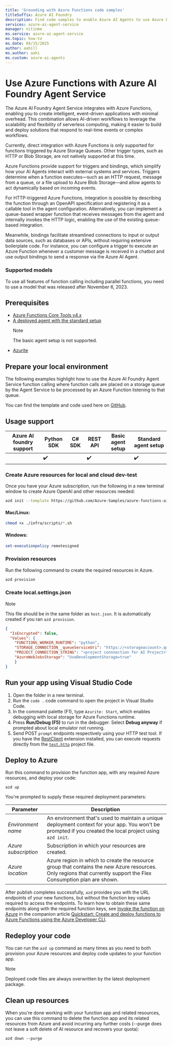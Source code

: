 ```yaml
---
title: 'Grounding with Azure Functions code samples'
titleSuffix: Azure AI Foundry
description: Find code samples to enable Azure AI Agents to use Azure Functions.
services: azure-ai-agent-service
manager: nitinme
ms.service: azure-ai-agent-service
ms.topic: how-to
ms.date: 04/15/2025
author: aahill
ms.author: aahi
ms.custom: azure-ai-agents
---
```


# Use Azure Functions with Azure AI Foundry Agent Service

The Azure AI Foundry Agent Service integrates with Azure Functions, enabling you to create intelligent, event-driven applications with minimal overhead. This combination allows AI-driven workflows to leverage the scalability and flexibility of serverless computing, making it easier to build and deploy solutions that respond to real-time events or complex workflows.

Currently, direct integration with Azure Functions is only supported for functions triggered by Azure Storage Queues. Other trigger types, such as HTTP or Blob Storage, are not natively supported at this time.

Azure Functions provide support for triggers and bindings, which simplify how your AI Agents interact with external systems and services. Triggers determine when a function executes—such as an HTTP request, message from a queue, or a file upload to Azure Blob Storage—and allow agents to act dynamically based on incoming events.

For HTTP-triggered Azure Functions, integration is possible by describing the function through an OpenAPI specification and registering it as a callable tool in the agent configuration. Alternatively, you can implement a queue-based wrapper function that receives messages from the agent and internally invokes the HTTP logic, enabling the use of the existing queue-based integration.

Meanwhile, bindings facilitate streamlined connections to input or output data sources, such as databases or APIs, without requiring extensive boilerplate code. For instance, you can configure a trigger to execute an Azure Function whenever a customer message is received in a chatbot and use output bindings to send a response via the Azure AI Agent.

### Supported models

To use all features of function calling including parallel functions, you need to use a model that was released after November 6, 2023.

## Prerequisites

* [Azure Functions Core Tools v4.x](/azure/azure-functions/functions-run-local)
* [A deployed agent with the standard setup](../../environment-setup.md#choose-your-setup)
    > [!NOTE] 
    > The basic agent setup is not supported.
* [Azurite](https://github.com/Azure/Azurite)

## Prepare your local environment

The following examples highlight how to use the Azure AI Foundry Agent Service function calling where function calls are placed on a storage queue by the Agent Service to be processed by an Azure Function listening to that queue.

You can find the template and code used here on [GitHub](https://github.com/Azure-Samples/azure-functions-ai-services-agent-python).

## Usage support

|Azure AI foundry support  | Python SDK |	C# SDK | REST API | Basic agent setup | Standard agent setup |
|---------|---------|---------|---------|---------|---------|
|  | ✔️ |  | ✔️ | | ✔️ |

### Create Azure resources for local and cloud dev-test

Once you have your Azure subscription, run the following in a new terminal window to create Azure OpenAI and other resources needed:

```bash
azd init --template https://github.com/Azure-Samples/azure-functions-ai-services-agent-python
```
#### Mac/Linux:

```bash
chmod +x ./infra/scripts/*.sh 
```
#### Windows:

```Powershell
set-executionpolicy remotesigned
```

### Provision resources

Run the following command to create the required resources in Azure.
```bash
azd provision
```

### Create local.settings.json 

> [!NOTE]
> This file should be in the same folder as `host.json`. It is automatically created if you ran `azd provision`.

```json
{
  "IsEncrypted": false,
  "Values": {
    "FUNCTIONS_WORKER_RUNTIME": "python",
    "STORAGE_CONNECTION__queueServiceUri": "https://<storageaccount>.queue.core.windows.net",
    "PROJECT_CONNECTION_STRING": "<project connnection for AI Project>",
    "AzureWebJobsStorage": "UseDevelopmentStorage=true"
    }
}
```

## Run your app using Visual Studio Code

1. Open the folder in a new terminal.
1. Run the `code .` code command to open the project in Visual Studio Code.
1. In the command palette (F1), type `Azurite: Start`, which enables debugging with local storage for Azure Functions runtime.
1. Press **Run/Debug (F5)** to run in the debugger. Select **Debug anyway** if prompted about local emulator not running.
1. Send POST `prompt` endpoints respectively using your HTTP test tool. If you have the [RestClient](https://marketplace.visualstudio.com/items?itemName=humao.rest-client) extension installed, you can execute requests directly from the [`test.http`](https://github.com/Azure-Samples/azure-functions-ai-services-agent-python/blob/main/app/test.http) project file.


## Deploy to Azure

Run this command to provision the function app, with any required Azure resources, and deploy your code:

```shell
azd up
```

You're prompted to supply these required deployment parameters:

| Parameter | Description |
| ---- | ---- |
| _Environment name_ | An environment that's used to maintain a unique deployment context for your app. You won't be prompted if you created the local project using `azd init`.|
| _Azure subscription_ | Subscription in which your resources are created.|
| _Azure location_ | Azure region in which to create the resource group that contains the new Azure resources. Only regions that currently support the Flex Consumption plan are shown.|

After publish completes successfully, `azd` provides you with the URL endpoints of your new functions, but without the function key values required to access the endpoints. To learn how to obtain these same endpoints along with the required function keys, see [Invoke the function on Azure](/azure/azure-functions/create-first-function-azure-developer-cli?pivots=programming-language-dotnet#invoke-the-function-on-azure) in the companion article [Quickstart: Create and deploy functions to Azure Functions using the Azure Developer CLI](/azure/azure-functions/create-first-function-azure-developer-cli?pivots=programming-language-dotnet).

## Redeploy your code

You can run the `azd up` command as many times as you need to both provision your Azure resources and deploy code updates to your function app.

> [!NOTE]
> Deployed code files are always overwritten by the latest deployment package.

## Clean up resources

When you're done working with your function app and related resources, you can use this command to delete the function app and its related resources from Azure and avoid incurring any further costs (--purge does not leave a soft delete of AI resource and recovers your quota):

```shell
azd down --purge
```
